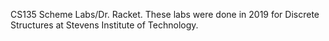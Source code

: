 CS135 Scheme Labs/Dr. Racket. 
These labs were done in 2019 for Discrete Structures at Stevens Institute of Technology.
